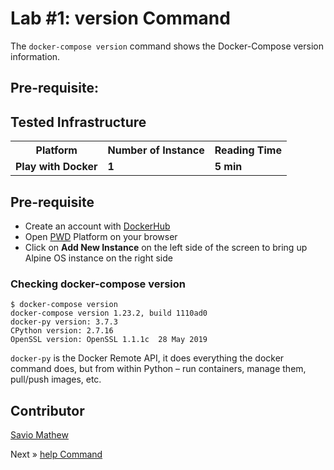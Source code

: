 # Lab #1: version Command

The `docker-compose version` command shows the Docker-Compose version information.


## Pre-requisite:

## Tested Infrastructure

<table class="tg">
  <tr>
    <th class="tg-yw4l"><b>Platform</b></th>
    <th class="tg-yw4l"><b>Number of Instance</b></th>
    <th class="tg-yw4l"><b>Reading Time</b></th>
    
  </tr>
  <tr>
    <td class="tg-yw4l"><b> Play with Docker</b></td>
    <td class="tg-yw4l"><b>1</b></td>
    <td class="tg-yw4l"><b>5 min</b></td>
    
  </tr>
  
</table>

## Pre-requisite

- Create an account with [DockerHub](https://hub.docker.com)
- Open [PWD](https://labs.play-with-docker.com/) Platform on your browser 
- Click on **Add New Instance** on the left side of the screen to bring up Alpine OS instance on the right side

### Checking docker-compose version 
```
$ docker-compose version
docker-compose version 1.23.2, build 1110ad0
docker-py version: 3.7.3
CPython version: 2.7.16
OpenSSL version: OpenSSL 1.1.1c  28 May 2019
```
`docker-py` is the Docker Remote API, it does everything the docker command does, but from within Python – run containers, manage them, pull/push images, etc.<br>


## Contributor
[Savio Mathew](https://www.linkedin.com/in/saviovettoor)

Next » [help Command](http://dockerlabs.collabnix.com/intermediate/workshop/DockerCompose/help_command.html)
